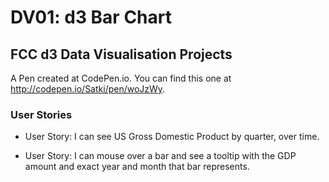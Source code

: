 # DV01: d3 Bar Chart



## FCC d3 Data Visualisation Projects

A Pen created at CodePen.io. You can find this one at http://codepen.io/Satki/pen/woJzWy.

 

### User Stories

- User Story: I can see US Gross Domestic Product by quarter, over time.

- User Story: I can mouse over a bar and see a tooltip with the GDP amount and exact year and month that bar represents.